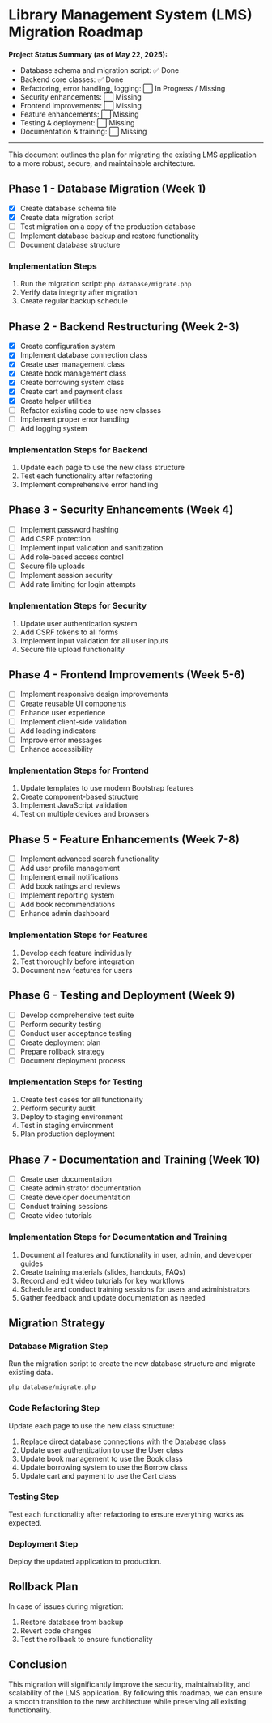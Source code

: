 # Library Management System (LMS) Migration Roadmap

**Project Status Summary (as of May 22, 2025):**
- Database schema and migration script: ✅ Done
- Backend core classes: ✅ Done
- Refactoring, error handling, logging: ⬜ In Progress / Missing
- Security enhancements: ⬜ Missing
- Frontend improvements: ⬜ Missing
- Feature enhancements: ⬜ Missing
- Testing & deployment: ⬜ Missing
- Documentation & training: ⬜ Missing

---

This document outlines the plan for migrating the existing LMS application to a more robust, secure, and maintainable architecture.

## Phase 1 - Database Migration (Week 1)

- [x] Create database schema file
- [x] Create data migration script
- [ ] Test migration on a copy of the production database
- [ ] Implement database backup and restore functionality
- [ ] Document database structure

### Implementation Steps

1. Run the migration script: `php database/migrate.php`
2. Verify data integrity after migration
3. Create regular backup schedule

## Phase 2 - Backend Restructuring (Week 2-3)

- [x] Create configuration system
- [x] Implement database connection class
- [x] Create user management class
- [x] Create book management class
- [x] Create borrowing system class
- [x] Create cart and payment class
- [x] Create helper utilities
- [ ] Refactor existing code to use new classes
- [ ] Implement proper error handling
- [ ] Add logging system

### Implementation Steps for Backend

1. Update each page to use the new class structure
2. Test each functionality after refactoring
3. Implement comprehensive error handling

## Phase 3 - Security Enhancements (Week 4)

- [ ] Implement password hashing
- [ ] Add CSRF protection
- [ ] Implement input validation and sanitization
- [ ] Add role-based access control
- [ ] Secure file uploads
- [ ] Implement session security
- [ ] Add rate limiting for login attempts

### Implementation Steps for Security

1. Update user authentication system
2. Add CSRF tokens to all forms
3. Implement input validation for all user inputs
4. Secure file upload functionality

## Phase 4 - Frontend Improvements (Week 5-6)

- [ ] Implement responsive design improvements
- [ ] Create reusable UI components
- [ ] Enhance user experience
- [ ] Implement client-side validation
- [ ] Add loading indicators
- [ ] Improve error messages
- [ ] Enhance accessibility

### Implementation Steps for Frontend

1. Update templates to use modern Bootstrap features
2. Create component-based structure
3. Implement JavaScript validation
4. Test on multiple devices and browsers

## Phase 5 - Feature Enhancements (Week 7-8)

- [ ] Implement advanced search functionality
- [ ] Add user profile management
- [ ] Implement email notifications
- [ ] Add book ratings and reviews
- [ ] Implement reporting system
- [ ] Add book recommendations
- [ ] Enhance admin dashboard

### Implementation Steps for Features

1. Develop each feature individually
2. Test thoroughly before integration
3. Document new features for users

## Phase 6 - Testing and Deployment (Week 9)

- [ ] Develop comprehensive test suite
- [ ] Perform security testing
- [ ] Conduct user acceptance testing
- [ ] Create deployment plan
- [ ] Prepare rollback strategy
- [ ] Document deployment process

### Implementation Steps for Testing

1. Create test cases for all functionality
2. Perform security audit
3. Deploy to staging environment
4. Test in staging environment
5. Plan production deployment

## Phase 7 - Documentation and Training (Week 10)

- [ ] Create user documentation
- [ ] Create administrator documentation
- [ ] Create developer documentation
- [ ] Conduct training sessions
- [ ] Create video tutorials

### Implementation Steps for Documentation and Training

1. Document all features and functionality in user, admin, and developer guides
2. Create training materials (slides, handouts, FAQs)
3. Record and edit video tutorials for key workflows
4. Schedule and conduct training sessions for users and administrators
5. Gather feedback and update documentation as needed

## Migration Strategy

### Database Migration Step

Run the migration script to create the new database structure and migrate existing data.

```bash
php database/migrate.php
```

### Code Refactoring Step

Update each page to use the new class structure:

1. Replace direct database connections with the Database class
2. Update user authentication to use the User class
3. Update book management to use the Book class
4. Update borrowing system to use the Borrow class
5. Update cart and payment to use the Cart class

### Testing Step

Test each functionality after refactoring to ensure everything works as expected.

### Deployment Step

Deploy the updated application to production.

## Rollback Plan

In case of issues during migration:

1. Restore database from backup
2. Revert code changes
3. Test the rollback to ensure functionality

## Conclusion

This migration will significantly improve the security, maintainability, and scalability of the LMS application. By following this roadmap, we can ensure a smooth transition to the new architecture while preserving all existing functionality.